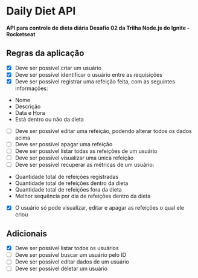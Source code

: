 # Daily Diet API

**API para controle de dieta diária
Desafio 02 da Trilha Node.js do Ignite - Rocketseat**

## Regras da aplicação

- [x] Deve ser possível criar um usuário
- [x] Deve ser possível identificar o usuário entre as requisições
- [x] Deve ser possível registrar uma refeição feita, com as seguintes informações:
- Nome
- Descrição
- Data e Hora
- Está dentro ou não da dieta
- [ ] Deve ser possível editar uma refeição, podendo alterar todos os dados acima
- [ ] Deve ser possível apagar uma refeição
- [ ] Deve ser possível listar todas as refeições de um usuário
- [ ] Deve ser possível visualizar uma única refeição
- [ ] Deve ser possível recuperar as métricas de um usuário:
- Quantidade total de refeições registradas
- Quantidade total de refeições dentro da dieta
- Quantidade total de refeições fora da dieta
- Melhor sequência por dia de refeições dentro da dieta
- [x] O usuário só pode visualizar, editar e apagar as refeições o qual ele criou

## Adicionais

- [x] Deve ser possível listar todos os usuários
- [ ] Deve ser possível buscar um usuário pelo ID
- [ ] Deve ser possível editar dados de um usuário
- [ ] Deve ser possível deletar um usuário